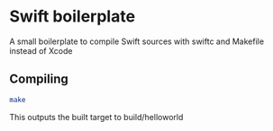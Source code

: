 # Swift boilerplate

A small boilerplate to compile Swift sources with swiftc and Makefile instead of Xcode

## Compiling

```bash
make
```

This outputs the built target to build/helloworld
